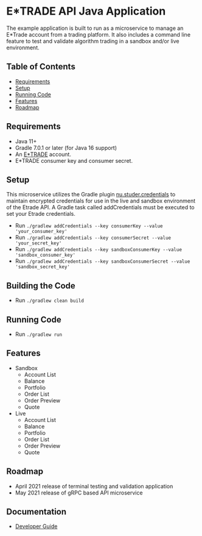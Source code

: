 # E*TRADE API Java Application

The example application is built to run as a microservice to manage an E*Trade account 
from a trading platform.  It also includes a command line feature to test and validate
algorithm trading in a sandbox and/or live environment.

## Table of Contents

* [Requirements](#requirements)
* [Setup](#setup)
* [Running Code](#running-code)
* [Features](#features)
* [Roadmap](#roadmap)

## Requirements
 - Java 11+
 - Gradle 7.0.1 or later (for Java 16 support)
 - An [E*TRADE](https://us.etrade.com) account.
 - E*TRADE consumer key and consumer secret.
	
 ## Setup
This microservice utilizes the Gradle plugin [nu.studer.credentials](https://plugins.gradle.org/plugin/nu.studer.credentials)
to maintain encrypted credentials for use in the live and sandbox environment of the Etrade API. A Gradle task called 
addCredentials must be executed to set your Etrade credentials.

 - Run `./gradlew addCredentials --key consumerKey --value 'your_consumer_key'`
 - Run `./gradlew addCredentials --key consumerSecret --value 'your_secret_key'`
 - Run `./gradlew addCredentials --key sandboxConsumerKey --value 'sandbox_consumer_key'`
 - Run `./gradlew addCredentials --key sandboxConsumerSecret --value 'sandbox_secret_key'`

## Building the Code
- Run `./gradlew clean build`

## Running Code
 - Run `./gradlew run`

## Features
 - Sandbox
   * Account List
   * Balance
   * Portfolio
   * Order List
   * Order Preview
   * Quote
 - Live
   * Account List
   * Balance
   * Portfolio
   * Order List
   * Order Preview
   * Quote
   
## Roadmap
 - April 2021 release of terminal testing and validation application
 - May 2021 release of gRPC based API microservice 

## Documentation
 - [Developer Guide](https://developer.etrade.com/home)
